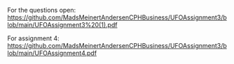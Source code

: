 For the questions open: https://github.com/MadsMeinertAndersenCPHBusiness/UFOAssignment3/blob/main/UFOAssignment3%20(1).pdf

For assignment 4: https://github.com/MadsMeinertAndersenCPHBusiness/UFOAssignment3/blob/main/UFOAssignment4.pdf
